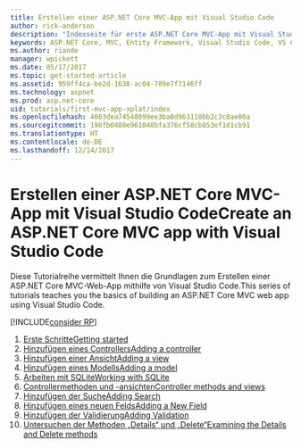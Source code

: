 ```yaml
---
title: Erstellen einer ASP.NET Core MVC-App mit Visual Studio Code
author: rick-anderson
description: "Indexseite für erste ASP.NET Core MVC-App mit Visual Studio Code"
keywords: ASP.NET Core, MVC, Entity Framework, Visual Studio Code, VS Code
ms.author: riande
manager: wpickett
ms.date: 05/17/2017
ms.topic: get-started-article
ms.assetid: 959ff4ca-be2d-1638-ac04-789e7f7146ff
ms.technology: aspnet
ms.prod: asp.net-core
uid: tutorials/first-mvc-app-xplat/index
ms.openlocfilehash: 4083dea74548099ee3ba8d963110bb2c3c8ae00a
ms.sourcegitcommit: 198fb0488e961048bfa376cf58cb853ef1d1cb91
ms.translationtype: HT
ms.contentlocale: de-DE
ms.lasthandoff: 12/14/2017
---
```

# <a name="create-an-aspnet-core-mvc-app-with-visual-studio-code"></a><span data-ttu-id="7c281-104">Erstellen einer ASP.NET Core MVC-App mit Visual Studio Code</span><span class="sxs-lookup"><span data-stu-id="7c281-104">Create an ASP.NET Core MVC app with Visual Studio Code</span></span>

<span data-ttu-id="7c281-105">Diese Tutorialreihe vermittelt Ihnen die Grundlagen zum Erstellen einer ASP.NET Core MVC-Web-App mithilfe von Visual Studio Code.</span><span class="sxs-lookup"><span data-stu-id="7c281-105">This series of tutorials teaches you the basics of building an ASP.NET Core MVC web app using Visual Studio Code.</span></span> 

[!INCLUDE[consider RP](../../includes/razor.md)]

1. [<span data-ttu-id="7c281-106">Erste Schritte</span><span class="sxs-lookup"><span data-stu-id="7c281-106">Getting started</span></span>](start-mvc.md)
2. [<span data-ttu-id="7c281-107">Hinzufügen eines Controllers</span><span class="sxs-lookup"><span data-stu-id="7c281-107">Adding a controller</span></span>](adding-controller.md)
3. [<span data-ttu-id="7c281-108">Hinzufügen einer Ansicht</span><span class="sxs-lookup"><span data-stu-id="7c281-108">Adding a view</span></span>](adding-view.md)
4. [<span data-ttu-id="7c281-109">Hinzufügen eines Modells</span><span class="sxs-lookup"><span data-stu-id="7c281-109">Adding a model</span></span>](adding-model.md)
5. [<span data-ttu-id="7c281-110">Arbeiten mit SQLite</span><span class="sxs-lookup"><span data-stu-id="7c281-110">Working with SQLite</span></span>](working-with-sql.md)
6. [<span data-ttu-id="7c281-111">Controllermethoden und -ansichten</span><span class="sxs-lookup"><span data-stu-id="7c281-111">Controller methods and views</span></span>](controller-methods-views.md)
7. [<span data-ttu-id="7c281-112">Hinzufügen der Suche</span><span class="sxs-lookup"><span data-stu-id="7c281-112">Adding Search</span></span>](search.md)
8. [<span data-ttu-id="7c281-113">Hinzufügen eines neuen Felds</span><span class="sxs-lookup"><span data-stu-id="7c281-113">Adding a New Field</span></span>](new-field.md)
9. [<span data-ttu-id="7c281-114">Hinzufügen der Validierung</span><span class="sxs-lookup"><span data-stu-id="7c281-114">Adding Validation</span></span>](validation.md)
10. [<span data-ttu-id="7c281-115">Untersuchen der Methoden „Details“ und „Delete“</span><span class="sxs-lookup"><span data-stu-id="7c281-115">Examining the Details and Delete methods</span></span>](xref:tutorials/first-mvc-app/details)
